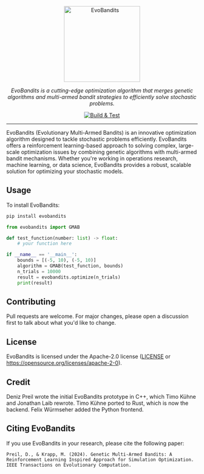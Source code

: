 <p align="center">
  <img src="https://raw.githubusercontent.com/EvoBandits/EvoBandits/refs/heads/main/Logo.webp" alt="EvoBandits" width="200"/>
</p>

<p align="center">
<em>EvoBandits is a cutting-edge optimization algorithm that merges genetic algorithms and multi-armed bandit strategies to efficiently solve stochastic problems.</em>
</p>
<p align="center">
<a href="https://github.com/E-MAB/G-MAB/actions?query=workflow%3ARust+event%3Apush+branch%3Amain" target="_blank">
    <img src="https://github.com/E-MAB/G-MAB/actions/workflows/rust.yml/badge.svg?event=push&branch=main" alt="Build & Test">
</a>
</p>

---

EvoBandits (Evolutionary Multi-Armed Bandits) is an innovative optimization algorithm designed to tackle stochastic problems efficiently. EvoBandits offers a reinforcement learning-based approach to solving complex, large-scale optimization issues by combining genetic algorithms with multi-armed bandit mechanisms. Whether you're working in operations research, machine learning, or data science, EvoBandits provides a robust, scalable solution for optimizing your stochastic models.

## Usage
To install EvoBandits:

```bash
pip install evobandits
```

```python
from evobandits import GMAB

def test_function(number: list) -> float:
    # your function here

if __name__ == '__main__':
    bounds = [(-5, 10), (-5, 10)]
    algorithm = GMAB(test_function, bounds)
    n_trials = 10000
    result = evobandits.optimize(n_trials)
    print(result)
```

## Contributing
Pull requests are welcome. For major changes, please open a discussion first to talk about what you'd like to change.

## License
EvoBandits is licensed under the Apache-2.0 license ([LICENSE](LICENSE) or
<https://opensource.org/licenses/apache-2-0>).

## Credit
Deniz Preil wrote the initial EvoBandits prototype in C++, which Timo Kühne and Jonathan Laib rewrote. Timo Kühne ported to Rust, which is now the backend. Felix Würmseher added the Python frontend.

## Citing EvoBandits
If you use EvoBandits in your research, please cite the following paper:

```
Preil, D., & Krapp, M. (2024). Genetic Multi-Armed Bandits: A Reinforcement Learning Inspired Approach for Simulation Optimization. IEEE Transactions on Evolutionary Computation.
```
